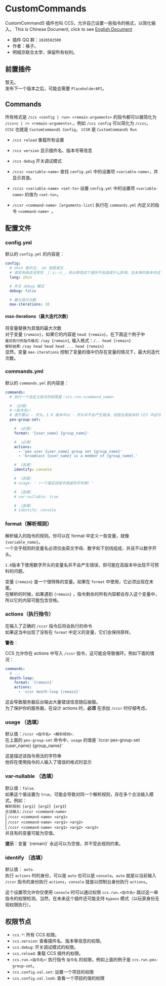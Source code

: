 # CustomCommands
CustomCommandS 插件也叫 CCS，允许自己设置一些指令的格式，以简化输入。
This is Chinese Document, click to see [English Document](https://github.com/Chuanwise/CustomCommands/tree/main/README_EN.md)

* 插件 QQ 群：`1028582500`
* 作者：椽子。
* 明城京联合太学，保留所有权利。

## 前置插件
暂无。<br>
发布下一个版本之后，可能会需要 `PlaceholderAPI`。

## Commands
所有格式是 `/ccs <config | run> <remain-arguments>` 的指令都可以被简化为 `/ccs<c | r> <remain-arguments>`.，例如 `/ccs config` 可以简化为 `/ccsc`。<br>
`CCSC` 也就是 `CustomCommandS Config`， `CCSR` 是 `CustomCommandS Run`

* `/ccs reload`                     重载所有设置
* `/ccs version`                  显示插件名、版本号等信息
* `/ccs debug`                    开关调试模式

* `/ccsc <variable-name>`                 查找 `config.yml` 中的设置项 `<variable-name>`，并显示其值。
* `/ccsc <variable-name> <set-to>`        设置 `config.yml` 中的设置项 `<variable-name>` 的值为 `<set-to>`。

* `/ccsr <command-name> [arguments-list]` 执行在 `commands.yml` 内定义的指令 `<command-name> `。

## 配置文件
### config.yml
默认的 `config.yml` 的内容是：

```yaml
config:       
  # zhcn 是中文， en 就是英文
  # 语言系统还没写完 _(:з」∠)_，所以修改这个值并不会造成什么影响。在未来的版本中这个设置项可能会发挥作用。
  lang: zhcn

  # 开关 debug 模式
  debug: false

  # 最大迭代次数
  max-iterations: 10
```
#### max-iterations（最大迭代次数）
将变量替换为其值的最大次数<br>
对于变量 `{remain}`，如果它的内容是 `head {remain}`，在下面这个例子中<br>
`最后执行的指令格式`: `/say {remain}`, 输入格式：`/.. head {remain}`<br>
`解析结果`: `/say head head head ... head {remain}`<br>
显然，变量 `max-iterations` 控制了变量的值中仍存在变量的情况下，最大的迭代次数。

### commands.yml
默认的 `commands.yml` 的内容是：

```yaml
commands:
  # 执行一个自定义指令的权限是：ccs.run.<command_name>

  # （必填）
  # <指令名>:
  # 请不要以 - 开头。1.0 版本中以 - 开头并不会产生错误，但是在高版本的 CCS 中这可能导致严重错误。
  pex-group-set:

    # （必填）
    format: '{user_name} {group_name}'

    # （必填）
    actions:
      - 'pex user {user_name} group set {group_name}'
      - 'broadcast {user_name} is a member of {group_name}.'

    # （选填）
    identify: console

    # （选填）
    # usage: '（一个描述该指令用途的字符串）'

    # （选填）
    # var-nullable: true

    # （选填）
    # identify: console
```
### format（解析规则）
解析输入的指令的规则。你可以在 format 中定义一些变量，就像 `{variable_name}`。<br>
一个合乎规则的变量名必须仅由英文字母、数字和下划线组成，并且不以数字开头。<br>

`1.0`版本下使用数字开头的变量名并不会产生错误，但可能在高版本中出现不可预料的问题。

变量 `{remain}` 是一个很特殊的变量。如果在 `format` 中使用，它必须出现在末尾。<br>
在解析的时候，如果遇到 `{remain}` ，指令剩余的所有内容都会存入这个变量中，所以它的内容可能包含空格。

### actions（执行指令）
在输入了正确的 `/ccsr` 指令后将会执行的命令<br>
如果这当中出现了没有在 `format` 中定义的变量，它们会保持原样。

<b>警告</b>：

 CCS 允许你在 actions 中写入 `/ccsr` 指令，这可能会导致循环。例如下面的情况：

```yaml
commands:
  # ...
  death-loop:
    format: '{remain}'
    actions:
      - 'ccsr death-loop {remain}'
```
这会导致服务器后台输出大量错误信息随后崩服。<br>
为了保护你的服务器，在设计 actions 时，<b>必须</b> 在添加 `/ccsr` 时仔细考虑。

### usage （选填）
默认值：`/ccsr <指令名> <解析规则>`.<br>
在上面的 `pex-group-set` 命令中，`usage` 的值是 '/ccsr pex-group-set {user_name} {group_name}'

<p>这是描述该指令用法的字符串<br>
他将在使用指令的人输入了错误的格式时显示<br>

### var-nullable （选填）
默认值：`false`.<br>
如果这个值设置为 `true`，可能会导致对同一个解析规则，存在多个合法输入模式。例如：<br>
`解析规则`: `{arg1} {arg2} {arg3}`<br>
`合法输入`: `/ccsr <command-name>`<br>
         | `/ccsr <command-name> <arg1>`<br>
         | `/ccsr <command-name> <arg1> <arg2>`<br>
         | `/ccsr <command-name> <arg1> <arg2> <arg3>`<br>
并且有的变量可能为空值。

<p><b>提示</b>：变量 `{remain}` 永远可以为空值，并不受此规则约束。

### identify （选填）
默认值： `auto`.<br>
执行 `actions` 时的身份，可以是 `auto` 也可以是 `console`。`auto` 就是以当前输入 `/ccsr` 指令的身份执行 `actions`，`console` 就是以控制台身份执行 `actions`。<p>
这个设置项允许你仅使用 `console` 时可以通过权限 `ccs.run.<指令名>` 跳过这一串指令的权限检测。当然，在未来这个插件还可能支持 `bypass` 模式（以玩家身份无视权限执行）。

## 权限节点
* `ccs.*`: 所有 CCS 权限。
* `ccs.version`: 查看插件名、版本等信息的权限。
* `ccs.debug`: 开关调试模式的权限。
* `ccs.reload`: 重载 CCS 插件的权限。
* `ccs.run.<指令名>`: 执行指令 `指令名` 的权限，例如上面的例子是 `ccs.run.pex-group-set`。
* `ccs.config.val.set`: 设置一个项目的权限
* `ccs.config.val.look`: 查看一个项目的值的权限
